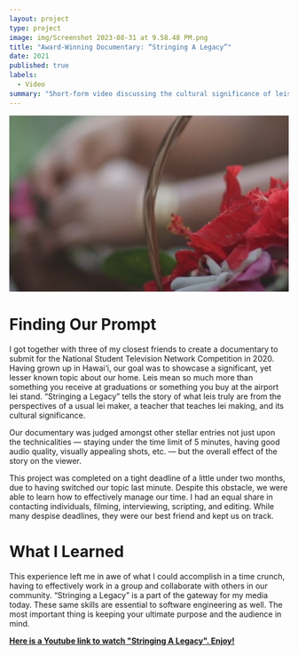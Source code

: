 ```yaml
---
layout: project
type: project
image: img/Screenshot 2023-08-31 at 9.58.48 PM.png
title: "Award-Winning Documentary: “Stringing A Legacy”"
date: 2021
published: true
labels:
  - Video
summary: "Short-form video discussing the cultural significance of leis in Hawaii."
---
```


![Thumbnail](/img/thumbnail-stringing-a-legacy.png)

# Finding Our Prompt
I got together with three of my closest friends to create a documentary to submit for the National Student Television Network Competition in 2020. Having grown up in Hawai‘i, our goal was to showcase a significant, yet lesser known topic about our home. Leis mean so much more than something you receive at graduations or something you buy at the airport lei stand. “Stringing a Legacy” tells the story of what leis truly are from the perspectives of a usual lei maker, a teacher that teaches lei making, and its cultural significance. 

Our documentary was judged amongst other stellar entries not just upon the technicalities — staying under the time limit of 5 minutes, having good audio quality, visually appealing shots, etc. — but the overall effect of the story on the viewer.

This project was completed on a tight deadline of a little under two months, due to having switched our topic last minute. Despite this obstacle, we were able to learn how to effectively manage our time. I had an equal share in contacting individuals, filming, interviewing, scripting, and editing. While many despise deadlines, they were our best friend and kept us on track.
# What I Learned
This experience left me in awe of what I could accomplish in a time crunch, having to effectively work in a group and collaborate with others in our community. “Stringing a Legacy” is a part of the gateway for my media today. These same skills are essential to software engineering as well. The most important thing is keeping your ultimate purpose and the audience in mind.

__[Here is a Youtube link to watch "Stringing A Legacy". Enjoy!](https://youtu.be/On-WARAElK0?si=a00w4NjOK5uzzYLO)__
